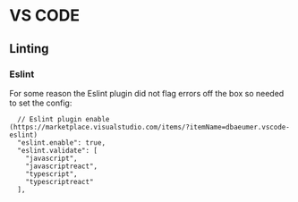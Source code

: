 # VS CODE

## Linting

### Eslint

For some reason the Eslint plugin did not flag errors off the box so needed to set the config:
```
  // Eslint plugin enable (https://marketplace.visualstudio.com/items/?itemName=dbaeumer.vscode-eslint)
  "eslint.enable": true,
  "eslint.validate": [
    "javascript",
    "javascriptreact",
    "typescript",
    "typescriptreact"
  ],

```
